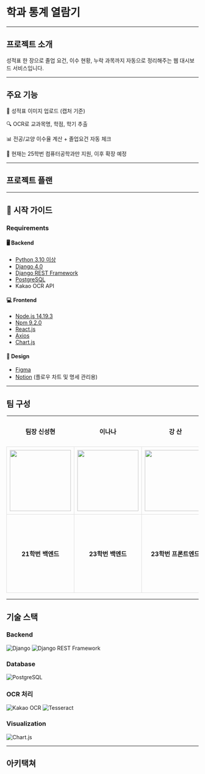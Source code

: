 # 학과 통계 열람기

---

## 프로젝트 소개

성적표 한 장으로 졸업 요건, 이수 현황, 누락 과목까지 자동으로 정리해주는 웹 대시보드 서비스입니다.

---

## 주요 기능

📸 성적표 이미지 업로드 (캡처 기준)

🔍 OCR로 교과목명, 학점, 학기 추출

📊 전공/교양 이수율 계산 + 졸업요건 자동 체크

🎯 현재는 25학번 컴퓨터공학과만 지원, 이후 확장 예정

---

## 프로젝트 플랜

---

## 📁 시작 가이드

### Requirements

#### 🖥️ Backend
- [Python 3.10 이상](https://www.python.org/downloads/release/python-3100/)
- [Django 4.0](https://www.djangoproject.com/)
- [Django REST Framework](https://www.django-rest-framework.org/)
- [PostgreSQL](https://www.postgresql.org/)
- Kakao OCR API

#### 💻 Frontend
- [Node.js 14.19.3](https://nodejs.org/en)
- [Npm 9.2.0](https://docs.npmjs.com/cli/v9/commands/npm)  
- [React.js](https://react.dev/)
- [Axios](https://axios-http.com/)
- [Chart.js](https://www.chartjs.org/)

#### 🎨 Design
- [Figma](https://www.figma.com)
- [Notion](https://www.notion.com/) (플로우 차트 및 명세 관리용)

---


## 팀 구성

<table style="width:100%; border-collapse: collapse;">
  <tr>
    <th style"border:1px solid #ddd; padding:8px; text-align:center;">팀장 신성현</th>
    <th style"border:1px solid #ddd; padding:8px; text-align:center;">이나나</th>
    <th style"border:1px solid #ddd; padding:8px; text-align:center;">강 산</th>
    <th style"border:1px solid #ddd; padding:8px; text-align:center;">김의림</th>
    <th style"border:1px solid #ddd; padding:8px; text-align:center;">곽유나</th>
  </tr>
  <tr>
    <td style="border:1px solid #ddd; padding:8px; text-align:center;">
      <img width="160px" src="https://avatars.githubusercontent.com/u/188848771?v=4" />
    </td>
    <td style="border:1px solid #ddd; padding:8px; text-align:center;">
       <img width="160px" src="https://github.com/user-attachments/assets/3471d8d4-b25d-49b1-8980-a23f877fbbc8" />
    </td>
    <td style="border:1px solid #ddd; padding:8px; text-align:center;">
      <img width="160px" src="https://avatars.githubusercontent.com/u/139611910?s=400&u=c3c4a6eb05429b73e109293cac9ad11680365b1a&v=4" /> 
    </td>
    <td style="border:1px solid #ddd; padding:8px; text-align:center;">
      d
    </td>
    <td style="border:1px solid #ddd; padding:8px; text-align:center;">
      <img width="160px" src="https://avatars.githubusercontent.com/u/195542716?s=400&u=42372de0252734a071646c6136a851f9c088cf62&v=4" />
    </td>
  </tr>
  <tr>
    <td style="border:1px solid #ddd; padding:8px; text-align:center;"><strong>21학번 백엔드</strong></td>
    <td style="border:1px solid #ddd; padding:8px; text-align:center;"><strong>23학번 백엔드</strong></td>
    <td style="border:1px solid #ddd; padding:8px; text-align:center;"><strong>23학번 프론트엔드</strong></td>
    <td style="border:1px solid #ddd; padding:8px; text-align:center;"><strong>23학번 프론트엔드</strong></td>
    <td style="border:1px solid #ddd; padding:8px; text-align:center;"><strong>24학번 디자이너</strong></td>
  </tr>
</table>

---

## 기술 스택

### Backend
![Django](https://img.shields.io/badge/Django-092E20?style=for-the-badge&logo=django&logoColor=white)
![Django REST Framework](https://img.shields.io/badge/Django%20REST%20Framework-009688?style=for-the-badge&logo=django&logoColor=white)

### Database
![PostgreSQL](https://img.shields.io/badge/PostgreSQL-336791?style=for-the-badge&logo=postgresql&logoColor=white)

### OCR 처리
![Kakao OCR](https://img.shields.io/badge/Kakao%20OCR-FEE500?style=for-the-badge&logo=kakaotalk&logoColor=black)
![Tesseract](https://img.shields.io/badge/Tesseract-0099FF?style=for-the-badge&logo=tesseract&logoColor=white)

### Visualization
![Chart.js](https://img.shields.io/badge/Chart.js-100000?style=for-the-badge&logo=chartdotjs&logoColor=F7931E)


---

## 아키택쳐
